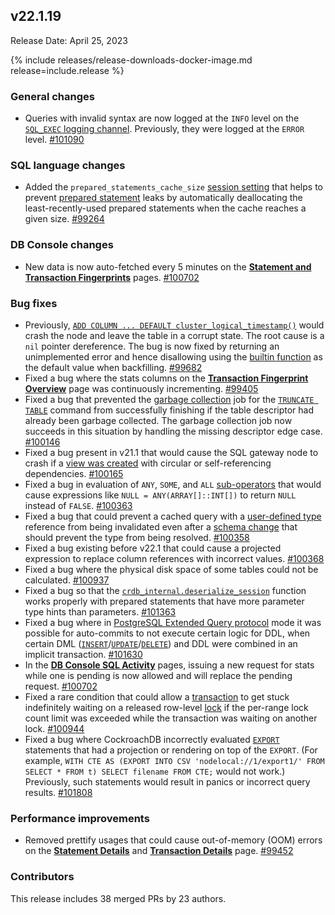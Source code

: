 ## v22.1.19

Release Date: April 25, 2023

{% include releases/release-downloads-docker-image.md release=include.release %}

<h3 id="v22-1-19-general-changes">General changes</h3>

- Queries with invalid syntax are now logged at the `INFO` level on the [`SQL_EXEC` logging channel](https://www.cockroachlabs.com/docs/v22.1/sql-audit-logging). Previously, they were logged at the `ERROR` level. [#101090][#101090]

<h3 id="v22-1-19-sql-language-changes">SQL language changes</h3>

- Added the `prepared_statements_cache_size` [session setting](https://www.cockroachlabs.com/docs/v22.1/set-vars) that helps to prevent [prepared statement](https://www.cockroachlabs.com/docs/v22.1/savepoint#savepoints-and-prepared-statements) leaks by automatically deallocating the least-recently-used prepared statements when the cache reaches a given size. [#99264][#99264]

<h3 id="v22-1-19-db-console-changes">DB Console changes</h3>

- New data is now auto-fetched every 5 minutes on the [**Statement and Transaction Fingerprints**](https://www.cockroachlabs.com/docs/v22.1/ui-statements-page#statement-fingerprint-page) pages. [#100702][#100702]

<h3 id="v22-1-19-bug-fixes">Bug fixes</h3>

- Previously, [`ADD COLUMN ... DEFAULT cluster_logical_timestamp()`](https://www.cockroachlabs.com/docs/v22.1/alter-table) would crash the node and leave the table in a corrupt state. The root cause is a `nil` pointer dereference. The bug is now fixed by returning an unimplemented error and hence disallowing using the [builtin function](https://www.cockroachlabs.com/docs/v22.1/functions-and-operators#array-functions) as the default value when backfilling. [#99682][#99682]
- Fixed a bug where the stats columns on the [**Transaction Fingerprint Overview**](https://www.cockroachlabs.com/docs/v22.1/ui-transactions-page#transaction-details-page) page was continuously incrementing. [#99405][#99405]
- Fixed a bug that prevented the [garbage collection](https://www.cockroachlabs.com/docs/v22.1/architecture/storage-layer#garbage-collection) job for the [`TRUNCATE TABLE`](https://www.cockroachlabs.com/docs/v22.1/truncate) command from successfully finishing if the table descriptor had already been garbage collected. The garbage collection job now succeeds in this situation by handling the missing descriptor edge case. [#100146][#100146]
- Fixed a bug present in v21.1 that would cause the SQL gateway node to crash if a [view was created](https://www.cockroachlabs.com/docs/v22.1/create-view) with circular or self-referencing dependencies. [#100165][#100165]
- Fixed a bug in evaluation of `ANY`, `SOME`, and `ALL` [sub-operators](https://www.cockroachlabs.com/docs/v22.1/functions-and-operators#operators) that would cause expressions like `NULL = ANY(ARRAY[]::INT[])` to return `NULL` instead of `FALSE`. [#100363][#100363]
- Fixed a bug that could prevent a cached query with a [user-defined type](https://www.cockroachlabs.com/docs/v22.1/create-type) reference from being invalidated even after a [schema change](https://www.cockroachlabs.com/docs/v22.1/online-schema-changes) that should prevent the type from being resolved. [#100358][#100358]
- Fixed a bug existing before v22.1 that could cause a projected expression to replace column references with incorrect values. [#100368][#100368]
- Fixed a bug where the physical disk space of some tables could not be calculated. [#100937][#100937]
- Fixed a bug so that the [`crdb_internal.deserialize_session`](https://www.cockroachlabs.com/docs/v22.1/crdb-internal) function works properly with prepared statements that have more parameter type hints than parameters. [#101363][#101363]
- Fixed a bug where in [PostgreSQL Extended Query protocol](https://www.postgresql.org/docs/10/protocol-flow.html#PROTOCOL-FLOW-EXT-QUERY) mode it was possible for auto-commits to not execute certain logic for DDL, when certain DML ([`INSERT`](../v22.1/insert.html)/[`UPDATE`](../v22.1/update.html)/[`DELETE`](../v22.1/delete.html)) and DDL were combined in an implicit transaction. [#101630][#101630]
- In the [**DB Console SQL Activity**](https://www.cockroachlabs.com/docs/v22.1/ui-overview#sql-activity) pages, issuing a new request for stats while one is pending is now allowed and will replace the pending request. [#100702][#100702]
- Fixed a rare condition that could allow a [transaction](https://www.cockroachlabs.com/docs/v22.1/transactions) to get stuck indefinitely waiting on a released row-level [lock](https://www.cockroachlabs.com/docs/v22.1/architecture/transaction-layer#concurrency-control) if the per-range lock count limit was exceeded while the transaction was waiting on another lock. [#100944][#100944]
- Fixed a bug where CockroachDB incorrectly evaluated [`EXPORT`](https://www.cockroachlabs.com/docs/v22.1/export) statements that had a projection or rendering on top of the `EXPORT`. (For example, `WITH CTE AS (EXPORT INTO CSV 'nodelocal://1/export1/' FROM SELECT * FROM t) SELECT filename FROM CTE;` would not work.) Previously, such statements would result in panics or incorrect query results. [#101808][#101808]

<h3 id="v22-1-19-performance-improvements">Performance improvements</h3>

- Removed prettify usages that could cause out-of-memory (OOM) errors on the [**Statement Details**](https://www.cockroachlabs.com/docs/v22.1/ui-statements-page) and [**Transaction Details**](https://www.cockroachlabs.com/docs/v22.1/ui-transactions-page) page. [#99452][#99452]

<div class="release-note-contributors" markdown="1">

<h3 id="v22-1-19-contributors">Contributors</h3>

This release includes 38 merged PRs by 23 authors.

</div>

[#100146]: https://github.com/cockroachdb/cockroach/pull/100146
[#100165]: https://github.com/cockroachdb/cockroach/pull/100165
[#100358]: https://github.com/cockroachdb/cockroach/pull/100358
[#100363]: https://github.com/cockroachdb/cockroach/pull/100363
[#100368]: https://github.com/cockroachdb/cockroach/pull/100368
[#100702]: https://github.com/cockroachdb/cockroach/pull/100702
[#100937]: https://github.com/cockroachdb/cockroach/pull/100937
[#100944]: https://github.com/cockroachdb/cockroach/pull/100944
[#101090]: https://github.com/cockroachdb/cockroach/pull/101090
[#101363]: https://github.com/cockroachdb/cockroach/pull/101363
[#101630]: https://github.com/cockroachdb/cockroach/pull/101630
[#101808]: https://github.com/cockroachdb/cockroach/pull/101808
[#99264]: https://github.com/cockroachdb/cockroach/pull/99264
[#99405]: https://github.com/cockroachdb/cockroach/pull/99405
[#99452]: https://github.com/cockroachdb/cockroach/pull/99452
[#99682]: https://github.com/cockroachdb/cockroach/pull/99682

